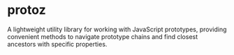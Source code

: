 # protoz
A lightweight utility library for working with JavaScript prototypes, providing convenient methods to navigate prototype chains and find closest ancestors with specific properties.

